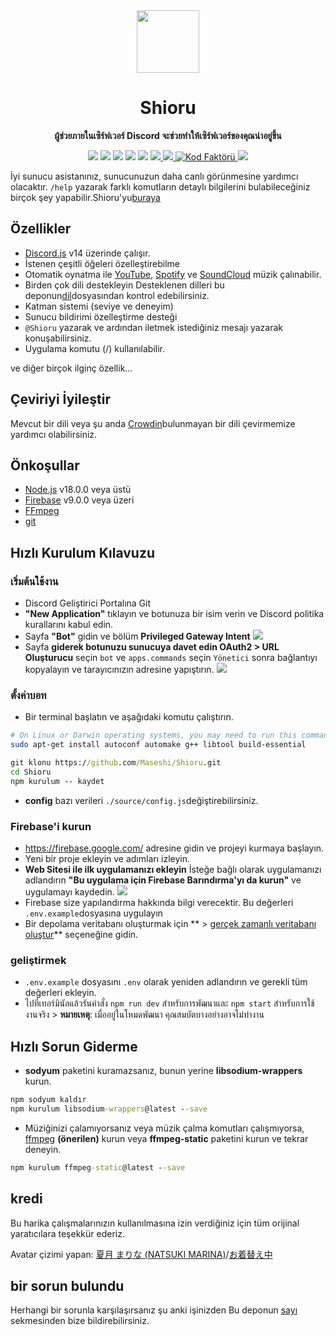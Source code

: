 <div align="center">
  <img src="https://raw.githubusercontent.com/Maseshi/Shioru/main/assets/icons/favicon-circle.png" width="100" />
  <strong>
    <h1>Shioru</h2>
    <p>ผู้ช่วยภายในเซิร์ฟเวอร์ Discord จะช่วยทำให้เซิร์ฟเวอร์ของคุณน่าอยู่ขึ้น</p>
  </strong>
  <img src="https://img.shields.io/badge/discord.js-v14-7354F6?logo=discord&logoColor=white" />
  <img src="https://img.shields.io/github/stars/Maseshi/Shioru.svg?logo=github" />
  <img src="https://img.shields.io/github/v/release/Maseshi/Shioru" />
  <img src="https://img.shields.io/github/license/Maseshi/Shioru.svg?logo=github" />
  <img src="https://img.shields.io/github/last-commit/Maseshi/Shioru" />
  <a title="Status" target="_blank" href="https://shioru.statuspage.io/">
    <img src="https://img.shields.io/badge/dynamic/json?logo=google-cloud&logoColor=white&label=status&query=status.indicator&url=https%3A%2F%2Fq60yrzp0cbgg.statuspage.io%2Fapi%2Fv2%2Fstatus.json" />
  </a>
  <a title="Crowdin" target="_blank" href="https://crowdin.com/project/shioru">
    <img src="https://badges.crowdin.net/shioru/localized.svg" />
  </a>
  <a title="Kod Faktörü" target="_blank" href="https://www.codefactor.io/repository/github/maseshi/shioru">
    <img src="https://www.codefactor.io/repository/github/maseshi/shioru/badge" alt="Kod Faktörü" />
  </a>
  <a title="top.gg" target="_blank" href="https://top.gg/bot/704706906505347183">
    <img src="https://top.gg/api/widget/upvotes/704706906505347183.svg" />
  </a>
</div>

İyi sunucu asistanınız, sunucunuzun daha canlı görünmesine yardımcı olacaktır. `/help` yazarak farklı komutların detaylı bilgilerini bulabileceğiniz birçok şey yapabilir.Shioru'yu[buraya](https://discord.com/api/oauth2/authorize?client_id=704706906505347183&permissions=8&scope=applications.commands%20bot&redirect_uri=https%3A%2F%2Fshiorus.web.app%2Fthanks-you)

<div align="center">
  <a href="https://github.com/Maseshi/Shioru/tree/main/documents">
    </img>
  </a>
</div>

## Özellikler

- [Discord.js](https://discord.js.org/) v14 üzerinde çalışır.
- İstenen çeşitli öğeleri özelleştirebilme
- Otomatik oynatma ile [YouTube](https://www.youtube.com/), [Spotify](https://www.spotify.com/) ve [SoundCloud](https://soundcloud.com/) müzik çalınabilir.
- Birden çok dili destekleyin Desteklenen dilleri bu deponun[dil](https://github.com/Maseshi/shioru/blob/main/source/languages)dosyasından kontrol edebilirsiniz.
- Katman sistemi (seviye ve deneyim)
- Sunucu bildirimi özelleştirme desteği
- `@Shioru` yazarak ve ardından iletmek istediğiniz mesajı yazarak konuşabilirsiniz.
- Uygulama komutu (/) kullanılabilir.

ve diğer birçok ilginç özellik...

## Çeviriyi İyileştir

Mevcut bir dili veya şu anda [Crowdin](https://crowdin.com/project/shioru-bot)bulunmayan bir dili çevirmemize yardımcı olabilirsiniz.

## Önkoşullar

- [Node.js](https://nodejs.org/) v18.0.0 veya üstü
- [Firebase](https://firebase.google.com/) v9.0.0 veya üzeri
- [FFmpeg](https://www.ffmpeg.org/download.html)
- [git](https://git-scm.com/downloads)

## Hızlı Kurulum Kılavuzu

### เริ่มต้นใช้งาน

- Discord Geliştirici Portalına Git
- **"New Application"** tıklayın ve botunuza bir isim verin ve Discord politika kurallarını kabul edin.
- Sayfa **"Bot"** gidin ve bölüm **Privileged Gateway Intent** ![](https://raw.githubusercontent.com/Maseshi/Shioru/main/assets/images/discord-developer-portal-privileged-gateway-intents.png)
- Sayfa **giderek botunuzu sunucuya davet edin OAuth2 > URL Oluşturucu** seçin `bot` ve `apps.commands` seçin `Yönetici` sonra bağlantıyı kopyalayın ve tarayıcınızın adresine yapıştırın. ![](https://raw.githubusercontent.com/Maseshi/Shioru/main/assets/images/discord-developer-portal-scopes.png)

### ตั้งค่าบอท

- Bir terminal başlatın ve aşağıdaki komutu çalıştırın.

```sh
# On Linux or Darwin operating systems, you may need to run this command.
sudo apt-get install autoconf automake g++ libtool build-essential
```

```bat
git klonu https://github.com/Maseshi/Shioru.git
cd Shioru
npm kurulum -- kaydet
```

- **config** bazı verileri `./source/config.js`değiştirebilirsiniz.

### Firebase'i kurun

- https://firebase.google.com/ adresine gidin ve projeyi kurmaya başlayın.
- Yeni bir proje ekleyin ve adımları izleyin.
- **Web Sitesi ile ilk uygulamanızı ekleyin** İsteğe bağlı olarak uygulamanızı adlandırın **"Bu uygulama için Firebase Barındırma'yı da kurun"** ve uygulamayı kaydedin. ![](https://raw.githubusercontent.com/Maseshi/Shioru/main/assets/images/firebase-setup-web-application.png)
- Firebase size yapılandırma hakkında bilgi verecektir. Bu değerleri `.env.example`dosyasına uygulayın
- Bir depolama veritabanı oluşturmak için ** > [gerçek zamanlı veritabanı oluştur](https://console.firebase.google.com/u/0/project/_/database/data)** seçeneğine gidin.

### geliştirmek

- `.env.example` dosyasını `.env` olarak yeniden adlandırın ve gerekli tüm değerleri ekleyin.
- ไปที่เทอร์มินัลแล้วรันคำสั่ง `npm run dev` สำหรับการพัฒนาและ `npm start` สำหรับการใช้งานจริง > **หมายเหตุ**: เมื่ออยู่ในโหมดพัฒนา คุณสมบัตบางอย่างอาจไม่ทำงาน

## Hızlı Sorun Giderme

- **sodyum** paketini kuramazsanız, bunun yerine **libsodium-wrappers** kurun.
```bat
npm sodyum kaldır
npm kurulum libsodium-wrappers@latest --save
```
- Müziğinizi çalamıyorsanız veya müzik çalma komutları çalışmıyorsa, [ffmpeg](https://ffmpeg.org/download.html) **(önerilen)** kurun veya **ffmpeg-static** paketini kurun ve tekrar deneyin.
```bat
npm kurulum ffmpeg-static@latest --save
```

## kredi

Bu harika çalışmalarınızın kullanılmasına izin verdiğiniz için tüm orijinal yaratıcılara teşekkür ederiz.

Avatar çizimi yapan: [夏月 まりな (NATSUKI MARINA)](https://www.pixiv.net/en/users/482462)/[お着替え中](https://www.pixiv.net/en/artworks/76075098)

## bir sorun bulundu

Herhangi bir sorunla karşılaşırsanız şu anki işinizden Bu deponun [sayı](https://github.com/Maseshi/Shioru/issues) sekmesinden bize bildirebilirsiniz.
